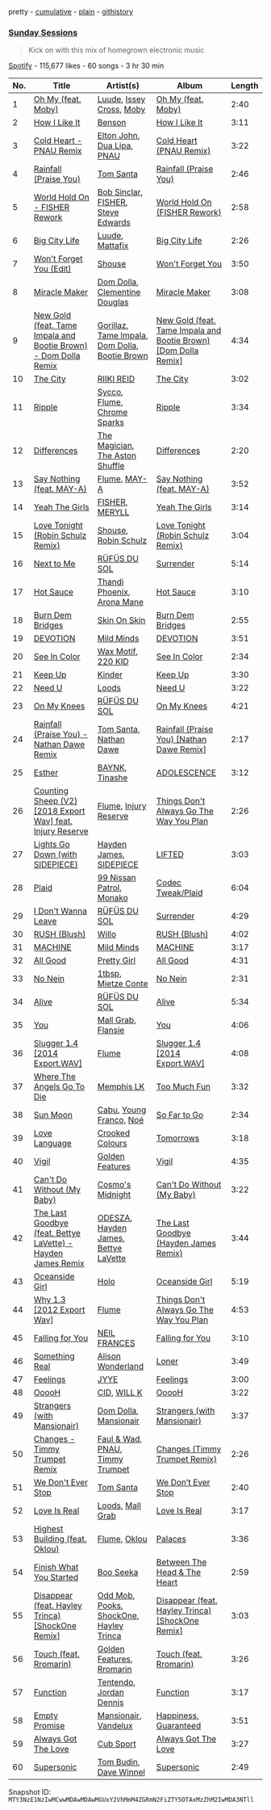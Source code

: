 pretty - [cumulative](/playlists/cumulative/37i9dQZF1DX0vYsCgM2pbA.md) - [plain](/playlists/plain/37i9dQZF1DX0vYsCgM2pbA) - [githistory](https://github.githistory.xyz/mackorone/spotify-playlist-archive/blob/main/playlists/plain/37i9dQZF1DX0vYsCgM2pbA)

### [Sunday Sessions](https://open.spotify.com/playlist/37i9dQZF1DX0vYsCgM2pbA)

> Kick on with this mix of homegrown electronic music

[Spotify](https://open.spotify.com/user/spotify) - 115,677 likes - 60 songs - 3 hr 30 min

| No. | Title | Artist(s) | Album | Length |
|---|---|---|---|---|
| 1 | [Oh My \(feat\. Moby\)](https://open.spotify.com/track/0c6XBVz2evmzERhch4Diew) | [Luude](https://open.spotify.com/artist/20cmhoGvN0eyzhmsHJH1Mg), [Issey Cross](https://open.spotify.com/artist/5QrV5Vr4KdsyKtifvD6X1U), [Moby](https://open.spotify.com/artist/3OsRAKCvk37zwYcnzRf5XF) | [Oh My \(feat\. Moby\)](https://open.spotify.com/album/4OTve5gpkJVmmRltUEXkT0) | 2:40 |
| 2 | [How I Like It](https://open.spotify.com/track/1sJ4nhnygOzSqDXqObbweD) | [Benson](https://open.spotify.com/artist/1b4hTx0gHm3uA0AkZ3GdtY) | [How I Like It](https://open.spotify.com/album/3bYHBEbMs2B0v3uadisq4C) | 3:11 |
| 3 | [Cold Heart \- PNAU Remix](https://open.spotify.com/track/6zSpb8dQRaw0M1dK8PBwQz) | [Elton John](https://open.spotify.com/artist/3PhoLpVuITZKcymswpck5b), [Dua Lipa](https://open.spotify.com/artist/6M2wZ9GZgrQXHCFfjv46we), [PNAU](https://open.spotify.com/artist/6n28c9qs9hNGriNa72b26u) | [Cold Heart \(PNAU Remix\)](https://open.spotify.com/album/5D8Rdb09BkmHscEGSWAlA6) | 3:22 |
| 4 | [Rainfall \(Praise You\)](https://open.spotify.com/track/1M8t1j3Kv2qp97bdq5q4Vl) | [Tom Santa](https://open.spotify.com/artist/1dTEPvUhxpFzL7UMKHWFfZ) | [Rainfall \(Praise You\)](https://open.spotify.com/album/4VanY5i4E59Mhz52qznJ95) | 2:46 |
| 5 | [World Hold On \- FISHER Rework](https://open.spotify.com/track/2YDOjCfkGciEXxSutB6LJR) | [Bob Sinclar](https://open.spotify.com/artist/5YFS41yoX0YuFY39fq21oN), [FISHER](https://open.spotify.com/artist/1VJ0briNOlXRtJUAzoUJdt), [Steve Edwards](https://open.spotify.com/artist/2SwhNukah1MYpLR594PnuC) | [World Hold On \(FISHER Rework\)](https://open.spotify.com/album/4Z6joMam5q6D8khEfuaCWD) | 2:58 |
| 6 | [Big City Life](https://open.spotify.com/track/1LIvdWNdKmHvU0FJvw2diN) | [Luude](https://open.spotify.com/artist/20cmhoGvN0eyzhmsHJH1Mg), [Mattafix](https://open.spotify.com/artist/5KORW1YGiERJqfuYjXMCyz) | [Big City Life](https://open.spotify.com/album/5Z9UyG6AYfNphE7UJGXifC) | 2:26 |
| 7 | [Won't Forget You \(Edit\)](https://open.spotify.com/track/3I10tZ5MgEMo4WryCNJkZQ) | [Shouse](https://open.spotify.com/artist/2TcGJdSOiOvITBzhvfX8XB) | [Won't Forget You](https://open.spotify.com/album/36b1UkMwoVCfTVlRqgkp3J) | 3:50 |
| 8 | [Miracle Maker](https://open.spotify.com/track/6txvQu0zUbiqG24A8XMLnK) | [Dom Dolla](https://open.spotify.com/artist/205i7E8fNVfojowcQSfK9m), [Clementine Douglas](https://open.spotify.com/artist/4DWuml4Jf6K81b5rAPwMb6) | [Miracle Maker](https://open.spotify.com/album/3yQSxYbAj2jrwAx7W7MIAU) | 3:08 |
| 9 | [New Gold \(feat\. Tame Impala and Bootie Brown\) \- Dom Dolla Remix](https://open.spotify.com/track/2c3KCGq6UojB2c8UAFrRON) | [Gorillaz](https://open.spotify.com/artist/3AA28KZvwAUcZuOKwyblJQ), [Tame Impala](https://open.spotify.com/artist/5INjqkS1o8h1imAzPqGZBb), [Dom Dolla](https://open.spotify.com/artist/205i7E8fNVfojowcQSfK9m), [Bootie Brown](https://open.spotify.com/artist/6GI3CJjT2bOnMfprCpjT1d) | [New Gold \(feat\. Tame Impala and Bootie Brown\) \[Dom Dolla Remix\]](https://open.spotify.com/album/7BVQ5jsPNkmQUnlOU0mg6e) | 4:34 |
| 10 | [The City](https://open.spotify.com/track/1GNU5GDMAP2xTlLa7qN18k) | [RIIKI REID](https://open.spotify.com/artist/5E9EpWliOZr1yTJ8A7XSqC) | [The City](https://open.spotify.com/album/0gsbIh3mdGUbtHZ0sXOlhO) | 3:02 |
| 11 | [Ripple](https://open.spotify.com/track/6oEC3xbIgUG2TEUXZXUFCv) | [Sycco](https://open.spotify.com/artist/4meTRfbaVba24HXyBwbKJ0), [Flume](https://open.spotify.com/artist/6nxWCVXbOlEVRexSbLsTer), [Chrome Sparks](https://open.spotify.com/artist/2pTCZ9C1fXdaVlv6d5EIXM) | [Ripple](https://open.spotify.com/album/2SxQzTgVzdpzQwSNrTARks) | 3:34 |
| 12 | [Differences](https://open.spotify.com/track/5g9Pgt8T9ppNyMtNIGV1pw) | [The Magician](https://open.spotify.com/artist/4WUGQykLBGFfsl0Qjl6TDM), [The Aston Shuffle](https://open.spotify.com/artist/4Jv9I6DAbcjDa8HGFAjv94) | [Differences](https://open.spotify.com/album/0BVelZe3PwM89tt7Fr5KXy) | 2:20 |
| 13 | [Say Nothing \(feat\. MAY\-A\)](https://open.spotify.com/track/424Uwmm1kNW07Ty1nOhSpl) | [Flume](https://open.spotify.com/artist/6nxWCVXbOlEVRexSbLsTer), [MAY\-A](https://open.spotify.com/artist/5J8UACGRZtDb4WdOzo9YJN) | [Say Nothing \(feat\. MAY\-A\)](https://open.spotify.com/album/3QMl37rC1ye7PKRFH7Bgz9) | 3:52 |
| 14 | [Yeah The Girls](https://open.spotify.com/track/2ST4u9GusI2ddDfuMvXA5l) | [FISHER](https://open.spotify.com/artist/1VJ0briNOlXRtJUAzoUJdt), [MERYLL](https://open.spotify.com/artist/4pqY01dGuzojomnVCXYbXC) | [Yeah The Girls](https://open.spotify.com/album/6yxWTg8P4cAJ0gyPHUqPfv) | 3:14 |
| 15 | [Love Tonight \(Robin Schulz Remix\)](https://open.spotify.com/track/0J07ya7WC09FaQADutoBRZ) | [Shouse](https://open.spotify.com/artist/2TcGJdSOiOvITBzhvfX8XB), [Robin Schulz](https://open.spotify.com/artist/3t5xRXzsuZmMDkQzgOX35S) | [Love Tonight \(Robin Schulz Remix\)](https://open.spotify.com/album/5sg93cUz5Z77nR6n0FMHvS) | 3:04 |
| 16 | [Next to Me](https://open.spotify.com/track/46haIwbQpVUkpAQj9V84Gp) | [RÜFÜS DU SOL](https://open.spotify.com/artist/5Pb27ujIyYb33zBqVysBkj) | [Surrender](https://open.spotify.com/album/3SB9ntsoNwC4oUP6xM9DIN) | 5:14 |
| 17 | [Hot Sauce](https://open.spotify.com/track/7hyb9nt5CLD1PzTEm8riBo) | [Thandi Phoenix](https://open.spotify.com/artist/3PAjYEQ8KpL6u0fNDR0p1v), [Arona Mane](https://open.spotify.com/artist/70yqFQVIWhHa89ELLSB69B) | [Hot Sauce](https://open.spotify.com/album/5ue0WkGZRaNZ3LlguPyzqy) | 3:10 |
| 18 | [Burn Dem Bridges](https://open.spotify.com/track/5r2620VyMS4JpB9UhmYjpG) | [Skin On Skin](https://open.spotify.com/artist/5mnxMXIM6BNhVVTXnBatKa) | [Burn Dem Bridges](https://open.spotify.com/album/3qvyf78FlQmFehv7JVMDK4) | 2:55 |
| 19 | [DEVOTION](https://open.spotify.com/track/3b589i3VEOsWJRNdOdWDsK) | [Mild Minds](https://open.spotify.com/artist/3Ka3k9K2WStR52UJVtbJZW) | [DEVOTION](https://open.spotify.com/album/4yWVT9lEftVwrGYP4wj6lw) | 3:51 |
| 20 | [See In Color](https://open.spotify.com/track/2RxDAFchouApF3yUwE6gxE) | [Wax Motif](https://open.spotify.com/artist/7zm3aSdmGiOkTt0aZFSO8R), [220 KID](https://open.spotify.com/artist/4Euia7UzdRshy1DJOSMTcs) | [See In Color](https://open.spotify.com/album/6JK0ooMtZxPQakH2bJJ5Yj) | 2:34 |
| 21 | [Keep Up](https://open.spotify.com/track/1posBKEgD6xCwLZVu5JpLl) | [Kinder](https://open.spotify.com/artist/0ufdKQBFDYKui7twp71QLm) | [Keep Up](https://open.spotify.com/album/4SDqBoOMC07Q2ObQBQrQ39) | 3:30 |
| 22 | [Need U](https://open.spotify.com/track/6OAlog0TfLYgmT1LVXPOQU) | [Loods](https://open.spotify.com/artist/1uF7AFfGahplhiaHEy9NNl) | [Need U](https://open.spotify.com/album/06RiNKQaHus4Q0GD4aN2xT) | 3:22 |
| 23 | [On My Knees](https://open.spotify.com/track/7ABUiQBM8cjktnp6QLTTaT) | [RÜFÜS DU SOL](https://open.spotify.com/artist/5Pb27ujIyYb33zBqVysBkj) | [On My Knees](https://open.spotify.com/album/67AAnBLQfoNPbHLdtJHa6Q) | 4:21 |
| 24 | [Rainfall \(Praise You\) \- Nathan Dawe Remix](https://open.spotify.com/track/36VkLBq245WRvM9pVjpQNY) | [Tom Santa](https://open.spotify.com/artist/1dTEPvUhxpFzL7UMKHWFfZ), [Nathan Dawe](https://open.spotify.com/artist/2gduEC76ry33RVurAvT05p) | [Rainfall \(Praise You\) \[Nathan Dawe Remix\]](https://open.spotify.com/album/65ZiJDx9OpOKOYI8R8sa7K) | 2:17 |
| 25 | [Esther](https://open.spotify.com/track/7JIFyFT89CwNK7EmhG2eqn) | [BAYNK](https://open.spotify.com/artist/28yVvEvA2lT3K5RNIhV1Dj), [Tinashe](https://open.spotify.com/artist/0NIIxcxNHmOoyBx03SfTCD) | [ADOLESCENCE](https://open.spotify.com/album/6RcCRqPn7qtoleMiH8pxSH) | 3:12 |
| 26 | [Counting Sheep \(V2\) \[2018 Export Wav\] feat\. Injury Reserve](https://open.spotify.com/track/28C8KsOvTwTSrsAN9rcm96) | [Flume](https://open.spotify.com/artist/6nxWCVXbOlEVRexSbLsTer), [Injury Reserve](https://open.spotify.com/artist/3nf2EaHj8HikLNdaiW3v73) | [Things Don't Always Go The Way You Plan](https://open.spotify.com/album/6JlmbLrsozWe61rYTVsG7n) | 2:26 |
| 27 | [Lights Go Down \(with SIDEPIECE\)](https://open.spotify.com/track/2Oz13asNMRrqP0oHH5Nq1l) | [Hayden James](https://open.spotify.com/artist/4csQIMQm6vI2A2SCVDuM2z), [SIDEPIECE](https://open.spotify.com/artist/5czbzNZZfWpyFgZyfT3Mkk) | [LIFTED](https://open.spotify.com/album/5bCqtk4yXM7jJzM3fOqK1G) | 3:03 |
| 28 | [Plaid](https://open.spotify.com/track/7knr1Ak0hW5apJicbQ1doJ) | [99 Nissan Patrol](https://open.spotify.com/artist/6NLwlRl1gc64NVdC4ZXxgw), [Monako](https://open.spotify.com/artist/281y760OdoAujOeovQnKmC) | [Codec Tweak/Plaid](https://open.spotify.com/album/3f6HJFDtEOdFCTdGlrDkux) | 6:04 |
| 29 | [I Don't Wanna Leave](https://open.spotify.com/track/0mWXMQ8hrrAJfxN7LG2Wsk) | [RÜFÜS DU SOL](https://open.spotify.com/artist/5Pb27ujIyYb33zBqVysBkj) | [Surrender](https://open.spotify.com/album/3SB9ntsoNwC4oUP6xM9DIN) | 4:29 |
| 30 | [RUSH \(Blush\)](https://open.spotify.com/track/6pjI3CKUkIGbvSgo7TuRuu) | [Willo](https://open.spotify.com/artist/7ssD6eT1Te3ugcd1noTNLA) | [RUSH \(Blush\)](https://open.spotify.com/album/3Mb7Mtq5mzfrHsfL8EloXp) | 4:02 |
| 31 | [MACHINE](https://open.spotify.com/track/0nGqpM1FC31Pnofc8K4b1h) | [Mild Minds](https://open.spotify.com/artist/3Ka3k9K2WStR52UJVtbJZW) | [MACHINE](https://open.spotify.com/album/44T3g6iiEfy2Sre3LPsBbA) | 3:17 |
| 32 | [All Good](https://open.spotify.com/track/0E1R3RC1YxQ6nIJ2ZDbDjF) | [Pretty Girl](https://open.spotify.com/artist/6KkltYAOOGsCaW7dO9jF98) | [All Good](https://open.spotify.com/album/4KyYJbYmodLczcw5HLkkzI) | 4:31 |
| 33 | [No Nein](https://open.spotify.com/track/4qeIlzP0Z1JFXh0AckDcX8) | [1tbsp](https://open.spotify.com/artist/6G01WYFYF91rjG5LtwMhY4), [Mietze Conte](https://open.spotify.com/artist/3ETvRzzQK7ppB28GcAE8rN) | [No Nein](https://open.spotify.com/album/5vmCLooZQ8zXFbabT1nvxP) | 2:31 |
| 34 | [Alive](https://open.spotify.com/track/5IKaBEdCQlfB6aikIFKuR8) | [RÜFÜS DU SOL](https://open.spotify.com/artist/5Pb27ujIyYb33zBqVysBkj) | [Alive](https://open.spotify.com/album/7pF1j9CKPRpcecJZrzzhmc) | 5:34 |
| 35 | [You](https://open.spotify.com/track/0qjYHI9np3bsH5tr0tX2Pk) | [Mall Grab](https://open.spotify.com/artist/7yF6JnFPDzgml2Ytkyl5D7), [Flansie](https://open.spotify.com/artist/2BArfYNHUsUFaABc7WzoSI) | [You](https://open.spotify.com/album/0Gc4oCJpqyp7D2OchNftc1) | 4:06 |
| 36 | [Slugger 1.4 \[2014 Export.WAV\]](https://open.spotify.com/track/4FDq7m7jgOpVFV0k3LA3i3) | [Flume](https://open.spotify.com/artist/6nxWCVXbOlEVRexSbLsTer) | [Slugger 1.4 \[2014 Export.WAV\]](https://open.spotify.com/album/1NEZwyvzSz4EDD68xTRjAu) | 4:08 |
| 37 | [Where The Angels Go To Die](https://open.spotify.com/track/0zwJUJgcZrcdAKfATMYhcq) | [Memphis LK](https://open.spotify.com/artist/7z3XgqpRYdNJ7RvEUlYaUe) | [Too Much Fun](https://open.spotify.com/album/6DVEb2UcjI2o4W4SdOXksM) | 3:32 |
| 38 | [Sun Moon](https://open.spotify.com/track/3PdWdN2ATpRSWOsZMdChgp) | [Cabu](https://open.spotify.com/artist/44hPDOKyTwkFxOL08UzNQE), [Young Franco](https://open.spotify.com/artist/6mK0vAO13gT8jWYANyoXAl), [Noé](https://open.spotify.com/artist/5FoIen3mGXGHRUeKIE7ymi) | [So Far to Go](https://open.spotify.com/album/2xVOsuiQzvlvkKBIVXxjtc) | 2:34 |
| 39 | [Love Language](https://open.spotify.com/track/2hJ0nwb8HPZgo1cTfoHSmH) | [Crooked Colours](https://open.spotify.com/artist/0aA1GTrIMutjIh4GlPPUVN) | [Tomorrows](https://open.spotify.com/album/6DiDjfJEnfAjEZAhbSiQSV) | 3:18 |
| 40 | [Vigil](https://open.spotify.com/track/24KgQu8B7JCyoIcMeF1xan) | [Golden Features](https://open.spotify.com/artist/2SrWifjYv7b5tR8EzEmn1x) | [Vigil](https://open.spotify.com/album/4gOJ1TNUxWRxjtBOAMnI3M) | 4:35 |
| 41 | [Can't Do Without \(My Baby\)](https://open.spotify.com/track/4hG6H7xPvEleJD9QUEqaAS) | [Cosmo's Midnight](https://open.spotify.com/artist/4VivsO1n4n2Mi2Btyb5gfL) | [Can't Do Without \(My Baby\)](https://open.spotify.com/album/2Y2bKgwqnGKYeN7Zun222X) | 3:22 |
| 42 | [The Last Goodbye \(feat\. Bettye LaVette\) \- Hayden James Remix](https://open.spotify.com/track/78M9wiuBmRktLeDvgvsk3s) | [ODESZA](https://open.spotify.com/artist/21mKp7DqtSNHhCAU2ugvUw), [Hayden James](https://open.spotify.com/artist/4csQIMQm6vI2A2SCVDuM2z), [Bettye LaVette](https://open.spotify.com/artist/55U998XxmxjicLMKDSz6R3) | [The Last Goodbye \(Hayden James Remix\)](https://open.spotify.com/album/6I8qUd7EE0xPGpY0H4jh5E) | 3:44 |
| 43 | [Oceanside Girl](https://open.spotify.com/track/5wILnj9sHZqmi0IKNQrgil) | [Holo](https://open.spotify.com/artist/5PrWAhH8BO28ieKNfYYFEX) | [Oceanside Girl](https://open.spotify.com/album/0neG0MxqKJPNFGOajtr0Lv) | 5:19 |
| 44 | [Why 1.3 \[2012 Export Wav\]](https://open.spotify.com/track/4K0dZGCi79U9TnZNkLJpkb) | [Flume](https://open.spotify.com/artist/6nxWCVXbOlEVRexSbLsTer) | [Things Don't Always Go The Way You Plan](https://open.spotify.com/album/6JlmbLrsozWe61rYTVsG7n) | 4:53 |
| 45 | [Falling for You](https://open.spotify.com/track/7o8VEpWXIvvnDIQaXDHI8S) | [NEIL FRANCES](https://open.spotify.com/artist/587PA35pRGL1JwQr6idJbb) | [Falling for You](https://open.spotify.com/album/0eeBjfwq7PNalu0RBtYKeA) | 3:10 |
| 46 | [Something Real](https://open.spotify.com/track/1Z0N9hxlzZRPAKI5Q33jsq) | [Alison Wonderland](https://open.spotify.com/artist/11gWrKZMBsGQWmobv3oNfW) | [Loner](https://open.spotify.com/album/0sFdU2ngIsxgpErPAwgbvq) | 3:49 |
| 47 | [Feelings](https://open.spotify.com/track/25FYMUzUb4f7juGbmfG6El) | [JYYE](https://open.spotify.com/artist/1KNafMiV5Y3OhOr1A5tWwb) | [Feelings](https://open.spotify.com/album/5OiqeHLzyFUUMjnDzMkfue) | 3:00 |
| 48 | [OoooH](https://open.spotify.com/track/0pirokrbgCxZ0nvZsl5qEU) | [CID](https://open.spotify.com/artist/4FCzCS0KEgb0rgySWINItO), [WILL K](https://open.spotify.com/artist/7m3cYjDlffT2RvkaRrJksn) | [OoooH](https://open.spotify.com/album/0GFRCYzjZQJDNCnu4z4FOa) | 3:22 |
| 49 | [Strangers \(with Mansionair\)](https://open.spotify.com/track/5nBqvq3hUl8n6HtKtwNphW) | [Dom Dolla](https://open.spotify.com/artist/205i7E8fNVfojowcQSfK9m), [Mansionair](https://open.spotify.com/artist/4qOzMSukiZoiSjPQw8Zs7s) | [Strangers \(with Mansionair\)](https://open.spotify.com/album/7n50hdKDAZWurnx43hDHhJ) | 3:37 |
| 50 | [Changes \- Timmy Trumpet Remix](https://open.spotify.com/track/5JZMjnhb3rcAJXn9L1xTIU) | [Faul & Wad](https://open.spotify.com/artist/6HUm6AHJE0oisACMN6NNJ5), [PNAU](https://open.spotify.com/artist/6n28c9qs9hNGriNa72b26u), [Timmy Trumpet](https://open.spotify.com/artist/0CbeG1224FS58EUx4tPevZ) | [Changes \(Timmy Trumpet Remix\)](https://open.spotify.com/album/57YOijzcUtmTsqIDoKuT2J) | 2:26 |
| 51 | [We Don't Ever Stop](https://open.spotify.com/track/7tzsbAE9Md4tr8MAbK4h5i) | [Tom Santa](https://open.spotify.com/artist/1dTEPvUhxpFzL7UMKHWFfZ) | [We Don’t Ever Stop](https://open.spotify.com/album/0ZrhY3h9Flf23MIl5udSTV) | 2:40 |
| 52 | [Love Is Real](https://open.spotify.com/track/7nZNvE2EdKrH127yzBMW8E) | [Loods](https://open.spotify.com/artist/1uF7AFfGahplhiaHEy9NNl), [Mall Grab](https://open.spotify.com/artist/7yF6JnFPDzgml2Ytkyl5D7) | [Love Is Real](https://open.spotify.com/album/2zQJvUy9Cw6BGlYBBL4f8X) | 3:17 |
| 53 | [Highest Building \(feat\. Oklou\)](https://open.spotify.com/track/30afVBIbhnWYMU757iEleJ) | [Flume](https://open.spotify.com/artist/6nxWCVXbOlEVRexSbLsTer), [Oklou](https://open.spotify.com/artist/6fFcUOFcbjeIuEomuUthkw) | [Palaces](https://open.spotify.com/album/2V1L71NRmzGYsqOqnjGimb) | 3:36 |
| 54 | [Finish What You Started](https://open.spotify.com/track/00H3S427pckJf5DtsKCbeY) | [Boo Seeka](https://open.spotify.com/artist/1SFz3S9eSUTc49ysstadiO) | [Between The Head & The Heart](https://open.spotify.com/album/0oSNfuiXDJ01zODQnZGMdH) | 2:59 |
| 55 | [Disappear \(feat\. Hayley Trinca\) \[ShockOne Remix\]](https://open.spotify.com/track/7JdHEhOa7CXs8oEBnMtnjh) | [Odd Mob](https://open.spotify.com/artist/4qLwtWhlhyAoQ4S9mSrDW9), [Pooks](https://open.spotify.com/artist/4bK23BKvm2y1lYjenizdTN), [ShockOne](https://open.spotify.com/artist/1yShtQaHjChbToQboKRzgH), [Hayley Trinca](https://open.spotify.com/artist/5l3jgJIgcCwcD0eG6wm0QH) | [Disappear \(feat\. Hayley Trinca\) \[ShockOne Remix\]](https://open.spotify.com/album/5fWBWimlRmaLgyQ20zlzH0) | 3:03 |
| 56 | [Touch \(feat\. Rromarin\)](https://open.spotify.com/track/2HirdhcyrBod79Utk0acmI) | [Golden Features](https://open.spotify.com/artist/2SrWifjYv7b5tR8EzEmn1x), [Rromarin](https://open.spotify.com/artist/4JEwT8UJ2ihmM7xWjrtPqP) | [Touch \(feat\. Rromarin\)](https://open.spotify.com/album/6oqqJXzVvb3hHcdGxRCfxm) | 3:26 |
| 57 | [Function](https://open.spotify.com/track/4I58pzQEyFpHLXyDGekkCc) | [Tentendo](https://open.spotify.com/artist/3eUpxakSdjFZ5ROQKgfL2W), [Jordan Dennis](https://open.spotify.com/artist/2iSbupdaMW303tk8tqdCv5) | [Function](https://open.spotify.com/album/1aWuDVpiNWrOQgMNB59adV) | 3:17 |
| 58 | [Empty Promise](https://open.spotify.com/track/0sEn4RyabCmp3dGbbT5J6I) | [Mansionair](https://open.spotify.com/artist/4qOzMSukiZoiSjPQw8Zs7s), [Vandelux](https://open.spotify.com/artist/2rdSCmWgrIWA8pmwhS1T2k) | [Happiness, Guaranteed](https://open.spotify.com/album/2CqFgdXnnF8nmsiP9qDuhX) | 3:51 |
| 59 | [Always Got The Love](https://open.spotify.com/track/5WCvSTVdMrwwk50yGVHm1g) | [Cub Sport](https://open.spotify.com/artist/6vqMDhoigg5btfdPsPTVFt) | [Always Got The Love](https://open.spotify.com/album/7mV7NuKPXVlRXhE1BodCe1) | 3:27 |
| 60 | [Supersonic](https://open.spotify.com/track/3i7mQW4Z7sYnnDzt23KniJ) | [Tom Budin](https://open.spotify.com/artist/1kwRrQDCpXpVliMDntpxCt), [Dave Winnel](https://open.spotify.com/artist/1K80Wcuuo13i28cVd68mxm) | [Supersonic](https://open.spotify.com/album/2hSEg1ZqwBdqY5dpTy8SrY) | 2:49 |

Snapshot ID: `MTY3NzE1NzIwMCwwMDAwMDAwMGUxY2VhMmM4ZGRmN2FiZTY5OTAxMzZhM2IwMDA3NTll`
